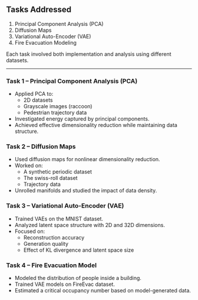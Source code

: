 ## Tasks Addressed

1. Principal Component Analysis (PCA)
2. Diffusion Maps
3. Variational Auto-Encoder (VAE)
4. Fire Evacuation Modeling

Each task involved both implementation and analysis using different datasets.

---


### Task 1 – Principal Component Analysis (PCA)

- Applied PCA to:
  - 2D datasets
  - Grayscale images (raccoon)
  - Pedestrian trajectory data
- Investigated energy captured by principal components.
- Achieved effective dimensionality reduction while maintaining data structure.

### Task 2 – Diffusion Maps

- Used diffusion maps for nonlinear dimensionality reduction.
- Worked on:
  - A synthetic periodic dataset
  - The swiss-roll dataset
  - Trajectory data
- Unrolled manifolds and studied the impact of data density.

### Task 3 – Variational Auto-Encoder (VAE)

- Trained VAEs on the MNIST dataset.
- Analyzed latent space structure with 2D and 32D dimensions.
- Focused on:
  - Reconstruction accuracy
  - Generation quality
  - Effect of KL divergence and latent space size

### Task 4 – Fire Evacuation Model

- Modeled the distribution of people inside a building.
- Trained VAE models on FireEvac dataset.
- Estimated a critical occupancy number based on model-generated data.
